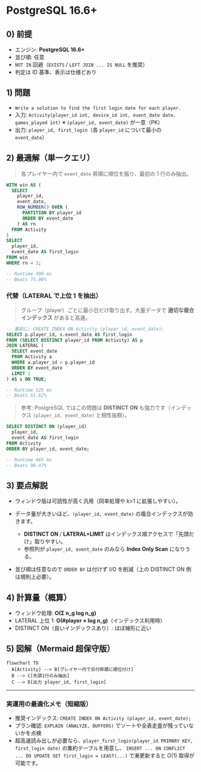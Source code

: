 # PostgreSQL 16.6+

## 0) 前提

- エンジン: **PostgreSQL 16.6+**
- 並び順: 任意
- `NOT IN` 回避（`EXISTS` / `LEFT JOIN ... IS NULL` を推奨）
- 判定は ID 基準、表示は仕様どおり

## 1) 問題

- `Write a solution to find the first login date for each player.`
- 入力: `Activity(player_id int, device_id int, event_date date, games_played int)`
  ※ `(player_id, event_date)` が一意（PK）
- 出力: `player_id, first_login`（各 `player_id` について最小の `event_date`）

## 2) 最適解（単一クエリ）

> 各プレイヤー内で `event_date` 昇順に順位を振り、最初の 1 行のみ抽出。

```sql
WITH win AS (
  SELECT
    player_id,
    event_date,
    ROW_NUMBER() OVER (
      PARTITION BY player_id
      ORDER BY event_date
    ) AS rn
  FROM Activity
)
SELECT
  player_id,
  event_date AS first_login
FROM win
WHERE rn = 1;

-- Runtime 490 ms
-- Beats 75.06%

```

### 代替（LATERAL で上位 1 を抽出）

> グループ（player）ごとに最小日だけ取り出す。大量データで **適切な複合インデックス** があると高速。

```sql
-- 事前に: CREATE INDEX ON Activity (player_id, event_date);
SELECT p.player_id, s.event_date AS first_login
FROM (SELECT DISTINCT player_id FROM Activity) AS p
JOIN LATERAL (
  SELECT event_date
  FROM Activity a
  WHERE a.player_id = p.player_id
  ORDER BY event_date
  LIMIT 1
) AS s ON TRUE;

-- Runtime 525 ms
-- Beats 51.62%

```

> 参考: PostgreSQL ではこの問題は **DISTINCT ON** も強力です（インデックス `(player_id, event_date)` と相性抜群）。

```sql
SELECT DISTINCT ON (player_id)
  player_id,
  event_date AS first_login
FROM Activity
ORDER BY player_id, event_date;

-- Runtime 465 ms
-- Beats 98.47%

```

## 3) 要点解説

- ウィンドウ版は可読性が高く汎用（同率処理や k>1 に拡張しやすい）。
- データ量が大きいほど、`(player_id, event_date)` の複合インデックスが効きます。

  - **DISTINCT ON** / **LATERAL+LIMIT** はインデックス順アクセスで「先頭だけ」取りやすい。
  - 参照列が `player_id, event_date` のみなら **Index Only Scan** になりうる。

- 並び順は任意なので `ORDER BY` は付けず I/O を削減（上の DISTINCT ON 例は規則上必要）。

## 4) 計算量（概算）

- ウィンドウ処理: **O(Σ n_g log n_g)**
- LATERAL 上位 1: **O(#player × log n_g)**（インデックス利用時）
- DISTINCT ON（良いインデックスあり）: ほぼ線形に近い

## 5) 図解（Mermaid 超保守版）

```mermaid
flowchart TD
  A[Activity] --> B[プレイヤー内で日付昇順に順位付け]
  B --> C[先頭1行のみ抽出]
  C --> D[出力 player_id, first_login]
```

---

### 実運用の最適化メモ（短縮版）

- 推奨インデックス: `CREATE INDEX ON Activity (player_id, event_date);`
- プラン確認: `EXPLAIN (ANALYZE, BUFFERS)` でソートや全表走査が残っていないかを点検
- 超高速読み出しが必要なら、`player_first_login(player_id PRIMARY KEY, first_login date)` の集約テーブルを用意し、
  `INSERT ... ON CONFLICT ... DO UPDATE SET first_login = LEAST(...)` で漸更新すると O(1) 取得が可能です。
